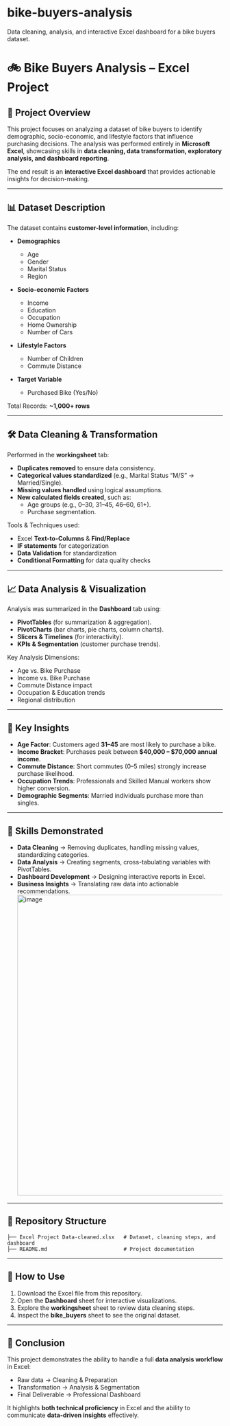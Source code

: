 # bike-buyers-analysis
Data cleaning, analysis, and interactive Excel dashboard for a bike buyers dataset.
# 🚲 Bike Buyers Analysis – Excel Project  

## 📌 Project Overview  
This project focuses on analyzing a dataset of bike buyers to identify demographic, socio-economic, and lifestyle factors that influence purchasing decisions. The analysis was performed entirely in **Microsoft Excel**, showcasing skills in **data cleaning, data transformation, exploratory analysis, and dashboard reporting**.  

The end result is an **interactive Excel dashboard** that provides actionable insights for decision-making.  

---

## 📊 Dataset Description  
The dataset contains **customer-level information**, including:  

- **Demographics**  
  - Age  
  - Gender  
  - Marital Status  
  - Region  

- **Socio-economic Factors**  
  - Income  
  - Education  
  - Occupation  
  - Home Ownership  
  - Number of Cars  

- **Lifestyle Factors**  
  - Number of Children  
  - Commute Distance  

- **Target Variable**  
  - Purchased Bike (Yes/No)  

Total Records: **~1,000+ rows**  

---

## 🛠️ Data Cleaning & Transformation  
Performed in the **workingsheet** tab:  

- **Duplicates removed** to ensure data consistency.  
- **Categorical values standardized** (e.g., Marital Status “M/S” → Married/Single).  
- **Missing values handled** using logical assumptions.  
- **New calculated fields created**, such as:  
  - Age groups (e.g., 0–30, 31–45, 46–60, 61+).  
  - Purchase segmentation.  

Tools & Techniques used:  
- Excel **Text-to-Columns** & **Find/Replace**  
- **IF statements** for categorization  
- **Data Validation** for standardization  
- **Conditional Formatting** for data quality checks  

---

## 📈 Data Analysis & Visualization  
Analysis was summarized in the **Dashboard** tab using:  
- **PivotTables** (for summarization & aggregation).  
- **PivotCharts** (bar charts, pie charts, column charts).  
- **Slicers & Timelines** (for interactivity).  
- **KPIs & Segmentation** (customer purchase trends).  

Key Analysis Dimensions:  
- Age vs. Bike Purchase  
- Income vs. Bike Purchase  
- Commute Distance impact  
- Occupation & Education trends  
- Regional distribution  

---

## 🎯 Key Insights  
- **Age Factor**: Customers aged **31–45** are most likely to purchase a bike.  
- **Income Bracket**: Purchases peak between **$40,000 – $70,000 annual income**.  
- **Commute Distance**: Short commutes (0–5 miles) strongly increase purchase likelihood.  
- **Occupation Trends**: Professionals and Skilled Manual workers show higher conversion.  
- **Demographic Segments**: Married individuals purchase more than singles.  

---

## 🧰 Skills Demonstrated  
- **Data Cleaning** → Removing duplicates, handling missing values, standardizing categories.  
- **Data Analysis** → Creating segments, cross-tabulating variables with PivotTables.  
- **Dashboard Development** → Designing interactive reports in Excel.  
- **Business Insights** → Translating raw data into actionable recommendations.
  <img width="1129" height="701" alt="image" src="https://github.com/user-attachments/assets/ed7eb9bc-6f62-4c34-b3e7-4cfb4bd828d9" />
  

---

## 📂 Repository Structure  
```
├── Excel Project Data-cleaned.xlsx   # Dataset, cleaning steps, and dashboard
├── README.md                         # Project documentation
```

---

## 🚀 How to Use  
1. Download the Excel file from this repository.  
2. Open the **Dashboard** sheet for interactive visualizations.  
3. Explore the **workingsheet** sheet to review data cleaning steps.  
4. Inspect the **bike_buyers** sheet to see the original dataset.  

---

## 📌 Conclusion  
This project demonstrates the ability to handle a full **data analysis workflow** in Excel:  
- Raw data → Cleaning & Preparation  
- Transformation → Analysis & Segmentation  
- Final Deliverable → Professional Dashboard  

It highlights **both technical proficiency** in Excel and the ability to communicate **data-driven insights** effectively.  


